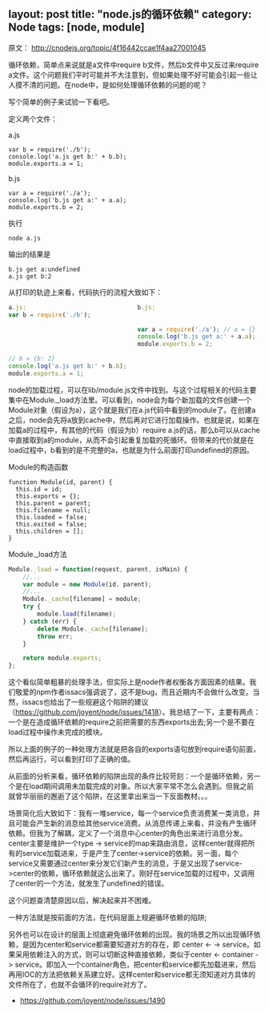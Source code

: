 layout: post
title: "node.js的循环依赖"
category: Node
tags: [node, module]
--- 

原文： <http://cnodejs.org/topic/4f16442ccae1f4aa27001045>

循环依赖，简单点来说就是a文件中require b文件，然后b文件中又反过来require a文件。这个问题我们平时可能并不大注意到，但如果处理不好可能会引起一些让人摸不清的问题。在node中，是如何处理循环依赖的问题的呢？  

  
写个简单的例子来试验一下看吧。  
  
定义两个文件：  
  
a.js

    var b = require('./b');  
    console.log('a.js get b:' + b.b);  
    module.exports.a = 1;

b.js  


    var a = require('./a');  
    console.log('b.js get a:' + a.a);  
    module.exports.b = 2;
 
<!--more-->  
  
执行  
  
    node a.js  
  
输出的结果是

    b.js get a:undefined  
    a.js get b:2  
  
从打印的轨迹上来看，代码执行的流程大致如下：  

```javascript
a.js:                               b.js:  
var b = require('./b');  

                                    var a = require('./a'); // a = {}  
                                    console.log('b.js get a:' + a.a);  
                                    module.exports.b = 2;  

// b = {b: 2}  
console.log('a.js get b:' + b.b);  
module.exports.a = 1;
```
  
node的加载过程，可以在lib/module.js文件中找到。与这个过程相关的代码主要集中在Module._load方法里。可以看到，node会为每个新加载的文件创建一个Module对象（假设为a），这个就是我们在a.js代码中看到的module了。在创建a之后，node会先将a放到cache中，然后再对它进行加载操作。也就是说，如果在加载a的过程中，有其他的代码（假设为b）require a.js的话，那么b可以从cache中直接取到a的module，从而不会引起重复加载的死循环。但带来的代价就是在load过程中，b看到的是不完整的a，也就是为什么前面打印undefined的原因。  
  
Module的构造函数  

    function Module(id, parent) {  
      this.id = id;  
      this.exports = {};  
      this.parent = parent;  
      this.filename = null;  
      this.loaded = false;  
      this.exited = false;  
      this.children = [];  
    }

  
Module._load方法  

```javascript
Module._load = function(request, parent, isMain) {  
    //...  
    var module = new Module(id, parent);  
    //...  
    Module._cache[filename] = module;  
    try {  
        module.load(filename);  
    } catch (err) {  
        delete Module._cache[filename];  
        throw err;  
    }

    return module.exports;  
};
```
  
这个看似简单粗暴的处理手法，但实际上是node作者权衡各方面因素的结果。我们敬爱的npm作者issacs强调说了，这不是bug，而且近期内不会做什么改变。当然，issacs也给出了一些规避这个陷阱的建议（<https://github.com/joyent/node/issues/1418>）。我总结了一下，主要有两点：一个是在造成循环依赖的require之前把需要的东西exports出去;另一个是不要在load过程中操作未完成的模块。  
  
所以上面的例子的一种处理方法就是把各自的exports语句放到require语句前面，然后再运行，可以看到打印了正确的值。  
  
从前面的分析来看，循环依赖的陷阱出现的条件比较苛刻：一个是循环依赖，另一个是在load期间调用未加载完成的对象。所以大家平常不怎么会遇到。但我之前就曾华丽丽的邂逅了这个陷阱，在这里拿出来当一下反面教材。。。  
  
场景简化后大致如下：我有一堆service，每一个service负责消费某一类消息，并且可能会产生新的消息给其他service消费。从消息传递上来看，并没有产生循环依赖。但我为了解耦，定义了一个消息中心center的角色出来进行消息分发。center主要是维护一个type -> service的map来路由消息，这样center就得把所有的service加载进来，于是产生了center->service的依赖。另一面，每个service又需要通过center来分发它们新产生的消息，于是又出现了service->center的依赖，循环依赖就这么出来了。刚好在service加载的过程中，又调用了center的一个方法，就发生了undefined的错误。  
  
这个问题查清楚原因以后，解决起来并不困难。  
  
一种方法就是按前面的方法，在代码层面上规避循环依赖的陷阱;  
  
另外也可以在设计的层面上彻底避免循环依赖的出现。我的场景之所以出现循环依赖，是因为center和service都需要知道对方的存在，即 center <- -> service。如果采用依赖注入的方式，则可以切断这种直接依赖，类似于center <- container -> service。即加入一个container角色，把center和service都先加载进来，然后再用IOC的方法把依赖关系建立好。这样center和service都无须知道对方具体的文件所在了，也就不会循环的require对方了。  
  
- <https://github.com/joyent/node/issues/1490>